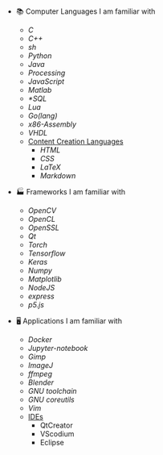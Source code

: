 - 📚 Computer Languages I am familiar with
  * *C*
  * *C++*
  * *sh*
  * *Python*
  * *Java*
  * *Processing*
  * *JavaScript*
  * *Matlab*
  * *\*SQL*
  * *Lua*
  * *Go(lang)*
  * *x86-Assembly*
  * *VHDL*
  * <ins>Content Creation Languages</ins>
    * *HTML*
    * *CSS*
    * *LaTeX*
    * *Markdown*
 
- 🏭 Frameworks I am familiar with
  * *OpenCV*
  * *OpenCL*
  * *OpenSSL*
  * *Qt*
  * *Torch*
  * *Tensorflow*
  * *Keras*
  * *Numpy*
  * *Matplotlib*
  * *NodeJS*
  * *express*
  * *p5.js*


- 🖥️ Applications I am familiar with
  * *Docker*
  * *Jupyter-notebook*
  * *Gimp*
  * *ImageJ*
  * *ffmpeg*
  * *Blender*
  * *GNU toolchain*
  * *GNU coreutils*
  * *Vim*
  * <ins>IDEs</ins>
    * QtCreator
    * VScodium
    * Eclipse
